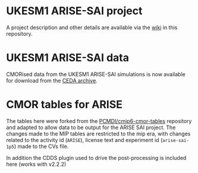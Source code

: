 # UKESM1 ARISE-SAI project

A project description and other details are available via the [wiki](https://github.com/MetOffice/arise-cmor-tables/wiki) in this repository.

# UKESM1 ARISE-SAI data

CMORised data from the UKESM1 ARISE-SAI simulations is now available for download from the [CEDA archive](https://catalogue.ceda.ac.uk/uuid/26b89d8d76bd40bfbaf9fedfa383e9cf).


# CMOR tables for ARISE

The tables here were forked from the [PCMDI/cmip6-cmor-tables](https://github.com/PCMDI/cmip6-cmor-tables) repository and adapted to allow data to be output for the ARISE SAI project. The changes made to the MIP tables are restricted to the mip era, with changes related to the activity id (`ARISE`), license text and experiment id (`arise-sai-1p5`) made to the CVs file.

In addition the CDDS plugin used to drive the post-processing is included here (works with v2.2.2)

